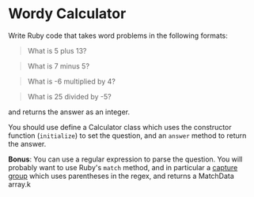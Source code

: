 # Wordy Calculator

Write Ruby code that takes word problems in the following formats:

> What is 5 plus 13?

> What is 7 minus 5?

> What is -6 multiplied by 4?

> What is 25 divided by -5?

and returns the answer as an integer.

You should use define a Calculator class which uses the constructor function (`initialize`) to set the question, and an `answer` method to return the answer.

__Bonus__: You can use a regular expression to parse the question. You will probably want to use Ruby's `match` method, and in particular a [capture group](http://code.tutsplus.com/tutorials/ruby-for-newbies-regular-expressions--net-19812) which uses parentheses in the regex, and returns a MatchData array.k